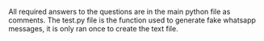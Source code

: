 All required answers to the questions are in the main python file as comments.
The test.py file is the function used to generate fake whatsapp messages, it is only ran once to create the text file.
